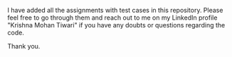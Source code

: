 I have added all the assignments with test cases in this repository. Please feel free to go through them and reach out to me on my LinkedIn profile "Krishna Mohan Tiwari" if you have any doubts or questions regarding the code.

Thank you.
